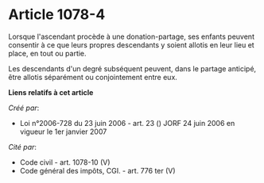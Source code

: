 # Article 1078-4

Lorsque l'ascendant procède à une donation-partage, ses enfants peuvent consentir à ce que leurs propres descendants y soient
allotis en leur lieu et place, en tout ou partie.

Les descendants d'un degré subséquent peuvent, dans le partage anticipé, être allotis séparément ou conjointement entre eux.

**Liens relatifs à cet article**

_Créé par_:

  - Loi n°2006-728 du 23 juin 2006 - art. 23 () JORF 24 juin 2006 en vigueur le 1er janvier 2007

_Cité par_:

  - Code civil - art. 1078-10 (V)
  - Code général des impôts, CGI. - art. 776 ter (V)
